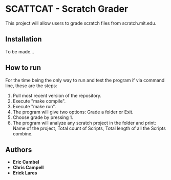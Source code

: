 SCATTCAT - Scratch Grader
===========================================

This project will allow users to grade scratch files from scratch.mit.edu.

## Installation
To be made...

## How to run
For the time being the only way to run and test the program if via command line, these are the steps:
1.	Pull most recent version of the repository.
2.	Execute "make compile".
3.	Execute "make run".
4.	The program will give two options: Grade a folder or Exit.
5.	Choose grade by pressing 1.
6.	The program will analyze any scratch project in the folder and print: Name of the project, Total count of Scripts, Total length of all the Scripts combine.


## Authors
- **Eric Cambel**
- **Chris Campell**
- **Erick Lares**

